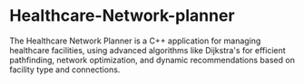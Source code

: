 # Healthcare-Network-planner
The Healthcare Network Planner is a C++ application for managing healthcare facilities, using advanced algorithms like Dijkstra's for efficient pathfinding, network optimization, and dynamic recommendations based on facility type and connections.
